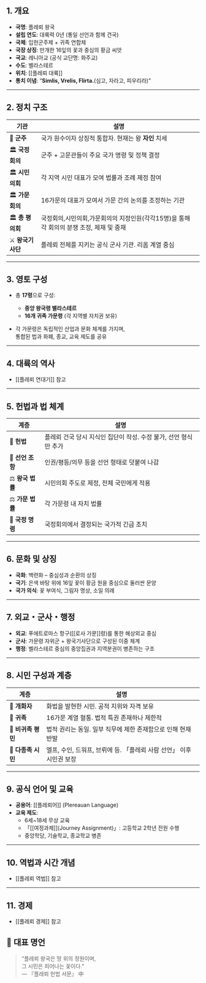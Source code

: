 
## 1. 개요

- **국명**: 플레뢰 왕국
- **설립 연도**: 대륙력 0년 (통일 선언과 함께 건국)
- **국체**: 입헌군주제 + 귀족 연합체
- **국장 상징**: 만개한 16잎의 꽃과 중심의 황금 씨앗
- **국교**: 레니아교 (공식 교단명: 화주교)
- **수도**: 벨라스테르
- **위치**: [[플레뢰 대륙]]
- **통치 이념**: “**Simlis, Vrelis, Flirta.**(심고, 자라고, 피우리라)”

---

## 2. 정치 구조

| 기관 | 설명 |
|------|------|
| 👑 **군주** | 국가 원수이자 상징적 통합자. 현재는 왕 **자인** 치세 |
| 🏛️ **국정회의** | 군주 + 고문관들이 주요 국가 명령 및 정책 결정 |
| 🏛️ **시민의회** | 각 지역 시민 대표가 모여 법률과 조례 제정 참여 |
| 🏛️ **가문회의** | 16가문의 대표가 모여서 가문 간의 논의를 조정하는 기관 |
| 🏛️ **총 평의회** | 국정회의,시민의회,가문회의의 지정인원(각각15명)을 통해 각 회의의 분쟁 조정, 제재 및 중재 |
| ⚔️ **왕국기사단** | 플레뢰 전체를 지키는 공식 군사 기관. 리옴 계열 중심 |

---

## 3. 영토 구성

- 총 **17령**으로 구성:  
  - **중앙 왕국령 밸라스테르**  
  - **16개 귀족 가문령** (각 지역별 자치권 보유)

- 각 가문령은 독립적인 산업과 문화 체계를 가지며,  
  통합된 법과 화폐, 종교, 교육 제도를 공유

---

## 4. 대륙의 역사

- [[플레뢰 연대기]] 참고
---

## 5. 헌법과 법 체계

| 계층 | 설명 |
|------|------|
| 📜 **헌법** | 플레뢰 건국 당시 지식인 집단이 작성. 수정 불가, 선언 형식만 추가 |
| 📜 **선언 조항** | 인권/평등/의무 등을 선언 형태로 덧붙여 나감 |
| ⚖️ **왕국 법률** | 시민의회 주도로 제정, 전체 국민에게 적용 |
| ⚖️ **가문 법률** | 각 가문령 내 자치 법률 |
| 📜 **국정 명령** | 국정회의에서 결정되는 국가적 긴급 조치 |

---

## 6. 문화 및 상징

- **국화**: 백련화 – 중심성과 순환의 상징
- **국기**: 은색 바탕 위에 16잎 꽃이 황금 원을 중심으로 둘러싼 문양
- **국가 의식**: 꽃 부여식, 그림자 명상, 소일 의례

---

## 7. 외교・군사・행정

- **외교**: 푸에트로마스 항구([[로사 가문]]령)를 통한 해상외교 중심
- **군사**: 가문령 자위군 + 왕국기사단으로 구성된 이중 체계
- **행정**: 벨라스테르 중심의 중앙집권과 지역분권이 병존하는 구조

---

## 8. 시민 구성과 계층

| 계층 | 설명 |
|------|------|
| 🌸 **개화자** | 화법을 발현한 시민. 공적 지위와 자격 보유 |
| 🌟 **귀족** | 16가문 계열 혈통. 법적 특권 존재하나 제한적 |
| 👥 **비귀족 평민** | 법적 권리는 동일. 일부 직무에 제한 존재함으로 인해 현재 반발 |
| 🧬 **다종족 시민** | 엘프, 수인, 드워프, 브뤼에 등. 「플레뢰 사람 선언」 이후 시민권 보장 |

---

## 9. 공식 언어 및 교육

- **공용어**: [[플레뢰어]] (Plereauan Language)
- **교육 제도**:  
  - 6세~18세 무상 교육  
  - 「[[여정과제]](Journey Assignment)」: 고등학교 2학년 전원 수행  
  - 중앙학당, 기술학교, 종교학교 병존

---

## 10. 역법과 시간 개념

- [[플레뢰 역법]] 참고

---

## 11. 경제

- [[플레뢰 경제]] 참고

## 📜 대표 명언

> “플레뢰 왕국은 땅 위의 정원이며,  
> 그 시민은 피어나는 꽃이다.”  
> — 『플레뢰 헌법 서문』 中

